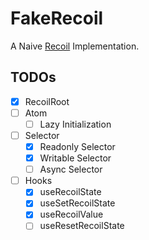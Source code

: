 # FakeRecoil

A Naive [Recoil](https://github.com/facebookexperimental/Recoil) Implementation.

## TODOs

- [x] RecoilRoot
- [ ] Atom
  - [ ] Lazy Initialization
- [ ] Selector
  - [x] Readonly Selector
  - [x] Writable Selector
  - [ ] Async Selector
- [ ] Hooks
  - [x] useRecoilState
  - [x] useSetRecoilState
  - [x] useRecoilValue
  - [ ] useResetRecoilState
